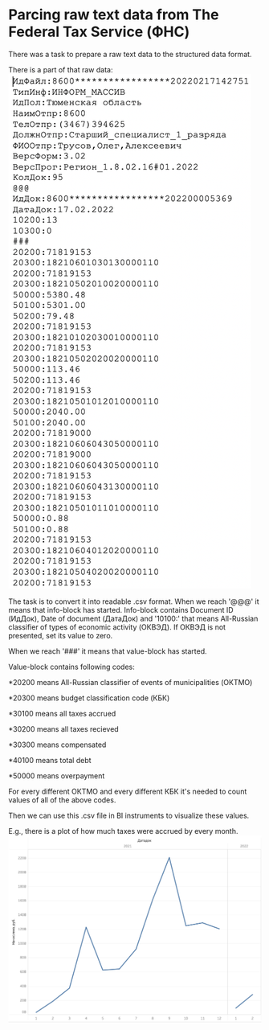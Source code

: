 # Parcing raw text data from The Federal Tax Service (ФНС)

There was a task to prepare a raw text data to the structured data format.

There is a part of that raw data:
![part_of_raw_data](part_of_raw_data.png)

The task is to convert it into readable .csv format. 
When we reach '@@@' it means that info-block has started.
Info-block contains Document ID (ИдДок), Date of document (ДатаДок) and '10100:' that means All-Russian classifier of types of economic activity (ОКВЭД). If ОКВЭД is not presented, set its value to zero.

When we reach '###' it means that value-block has started.

Value-block contains following codes:

*20200 means All-Russian classifier of events of municipalities (ОКТМО)

*20300 means budget classification code (КБК)

*30100 means all taxes accrued

*30200 means all taxes recieved

*30300 means compensated

*40100 means total debt

*50000 means overpayment

For every different ОКТМО and every different КБК it's needed to count values of all of the above codes.

Then we can use this .csv file in BI instruments to visualize these values.

E.g., there is a plot of how much taxes were accrued by every month.
![taxes_accrued](taxes_accrued.png)
